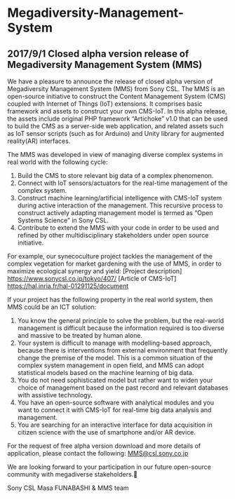 # Megadiversity-Management-System

## 2017/9/1 Closed alpha version release of Megadiversity Management System (MMS)

We have a pleasure to announce the release of closed alpha version of Megadiversity Management System (MMS) from Sony CSL.
The MMS is an open-source initiative to construct the Content Management System (CMS) coupled with Internet of Things (IoT) extensions.
It comprises basic framework and assets to construct your own CMS-IoT.
In this alpha release, the assets include original PHP framework “Artichoke” v1.0 that can be used to build the CMS as a server-side web application, and related assets such as IoT sensor scripts (such as for Arduino) and Unity library for augmented reality(AR) interfaces.

The MMS was developed in view of managing diverse complex systems in real world with the following cycle:

1. Build the CMS to store relevant big data of a complex phenomenon.
2. Connect with IoT sensors/actuators for the real-time management of the complex system.
3. Construct machine learning/artificial intelligence with CMS-IoT system during active interaction of the management. This recursive process to construct actively adapting management model is termed as “Open Systems Science” in Sony CSL.
4. Contribute to extend the MMS with your code in order to be used and refined by other multidisciplinary stakeholders under open source initiative.

For example, our synecoculture project tackles the management of the complex vegetation for market gardening with the use of MMS, in order to maximize ecological synergy and yield:
[Project description] https://www.sonycsl.co.jp/tokyo/407/
[Article of CMS-IoT] https://hal.inria.fr/hal-01291125/document

If your project has the following property in the real world system, then MMS could be an ICT solution:

1. You know the general principle to solve the problem, but the real-world management is difficult because the information required is too diverse and massive to be treated by human alone.
2. Your system is difficult to manage with modelling-based approach, because there is interventions from external environment that frequently change the premise of the model. This is a common situation of the complex system management in open field, and MMS can adopt statistical models based on the machine learning of big data.
3. You do not need sophisticated model but rather want to widen your choice of management based on the past record and relevant databases with assistive technology.
4. You have an open-source software with analytical modules and you want to connect it with CMS-IoT for real-time big data analysis and management.
5. You are searching for an interactive interface for data acquisition in citizen science with the use of smartphone and/or AR device.

For the request of free alpha version download and more details of application, please contact the following:
MMS@csl.sony.co.jp

We are looking forward to your participation in our future open-source community with megadiverse stakeholders.

Sony CSL
Masa FUNABASHI & MMS team

